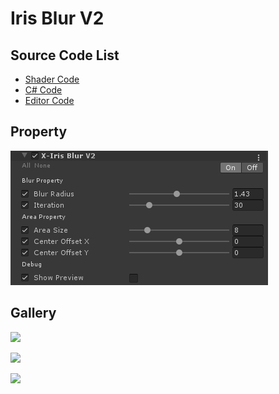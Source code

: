 
# Iris Blur V2

## Source Code List
- [Shader Code](Shader/IrisBlurV2.shader)
- [C# Code](IrisBlurV2.cs)
- [Editor Code](Editor/IrisBlurV2Editor.cs)


## Property
![](../../../../Media/Blur/IrisBlurV2/IrisBlurV2Property.png)

## Gallery
![](../../../../Media/Blur/IrisBlurV2/IrisBlurV2.png)

![](../../../../Media/Blur/IrisBlurV2/IrisBlurV2-1.gif)

![](../../../../Media/Blur/IrisBlurV2/IrisBlurV2-1.gif)